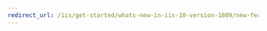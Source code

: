```yaml
---
redirect_url: /iis/get-started/whats-new-in-iis-10-version-1809/new-features-introduced-in-iis-10-1809
---
```

